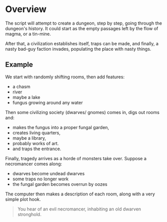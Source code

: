 # Overview

The script will attempt to create a dungeon, step by step, going through the dungeon's history.
It could start as the empty passages left by the flow of magma, or a tin-mine.

After that, a civilization establishes itself, traps can be made, and finally, a nasty bad-guy faction invades, populating the place with nasty things.

## Example

We start with randomly shifting rooms, then add features:

- a chasm
- river
- maybe a lake
- fungus growing around any water

Then some civilizing society (dwarves/ gnomes) comes in, digs out rooms and:

- makes the fungus into a proper fungal garden,
- creates living quarters,
- maybe a library,
- probably works of art.
- and traps the entrance.

Finally, tragedy arrives as a horde of monsters take over.
Suppose a necromancer comes along:

- dwarves become undead dwarves
- some traps no longer work
- the fungal garden becomes overrun by oozes

The computer then makes a description of each room, along with a very simple plot hook.

> You hear of an evil necromancer, inhabiting an old dwarven stronghold.


